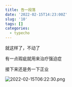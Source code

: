```yaml
---
title: 告一段落
date: '2022-02-15T14:23:00Z'
slug: '10'
tags: []
categories:
  - typecho
---
```

就这样了，不动了

有一点瑕疵就用来治疗强迫症

接下来还是务一下正业

![2022-02-15T06:22:30.png][1]


  [1]: http://42.192.117.142/usr/uploads/2022/02/940415381.png
